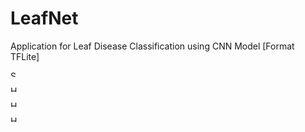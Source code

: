 # LeafNet
Application for Leaf Disease Classification using CNN Model [Format TFLite]

<a href="https://drive.google.com/uc?export=view&id=1_Xx4bSNOg-bS5fC0GoN_gTDhL5QwX_kK"><img src="https://drive.google.com/uc?export=view&id=1_Xx4bSNOg-bS5fC0GoN_gTDhL5QwX_kK" style="width: 10px; max-width: 25%; height: auto" title="Splash Screen" />


<a href="https://drive.google.com/uc?export=view&id=1zawxNwa26GTIaNEnJd67m4Z5wCnMQ9jU"><img src="https://drive.google.com/uc?export=view&id=1zawxNwa26GTIaNEnJd67m4Z5wCnMQ9jU" style="width: 10px; max-width: 50%; height: auto" title="Home 1" />


<a href="https://drive.google.com/uc?export=view&id=1hzK07TvlS88vqGOjsijRTHdFOXoRfArZ"><img src="https://drive.google.com/uc?export=view&id=1hzK07TvlS88vqGOjsijRTHdFOXoRfArZ" style="width: 10px; max-width: 50%; height: auto" title="Home 2" />
  
  
<a href="https://drive.google.com/uc?export=view&id=1MX62hA02XxI8uX4KDHLI1aghEPwfQ70N"><img src="https://drive.google.com/uc?export=view&id=1MX62hA02XxI8uX4KDHLI1aghEPwfQ70N" style="width: 10px; max-width: 50%; height: auto" title="Help" />
